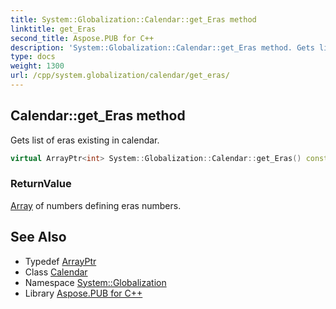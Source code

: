 ```yaml
---
title: System::Globalization::Calendar::get_Eras method
linktitle: get_Eras
second_title: Aspose.PUB for C++
description: 'System::Globalization::Calendar::get_Eras method. Gets list of eras existing in calendar in C++.'
type: docs
weight: 1300
url: /cpp/system.globalization/calendar/get_eras/
---
```

## Calendar::get_Eras method


Gets list of eras existing in calendar.

```cpp
virtual ArrayPtr<int> System::Globalization::Calendar::get_Eras() const =0
```


### ReturnValue

[Array](../../../system/array/) of numbers defining eras numbers.

## See Also

* Typedef [ArrayPtr](../../../system/arrayptr/)
* Class [Calendar](../)
* Namespace [System::Globalization](../../)
* Library [Aspose.PUB for C++](../../../)

